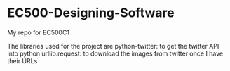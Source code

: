 # EC500-Designing-Software
My repo for EC500C1

The libraries used for the project are
python-twitter: to get the twitter API into python
urllib.request: to download the images from twitter once I have their URLs
